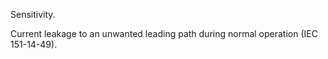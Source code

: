 Sensitivity.


<!-- comment -->


Current leakage to an unwanted leading path during normal operation (IEC 151-14-49).
